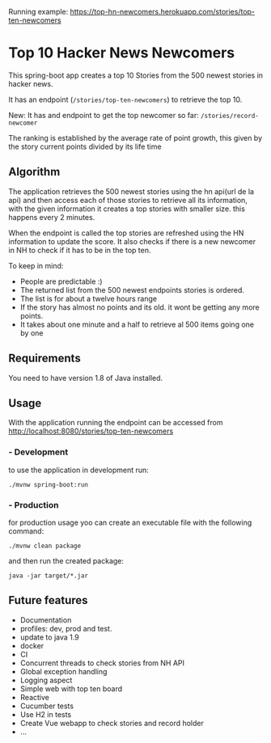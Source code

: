 Running example: https://top-hn-newcomers.herokuapp.com/stories/top-ten-newcomers

# Top 10 Hacker News Newcomers

This spring-boot app creates a top 10 Stories from the 500 newest stories in hacker news.

It has an endpoint (`/stories/top-ten-newcomers`) to retrieve the top 10. 

New: It has and endpoint to get the top newcomer so far: `/stories/record-newcomer`

The ranking is established by the average rate of point growth, this given by the story current points divided by its 
life time

## Algorithm

The application retrieves the 500 newest stories using the hn api(url de la api) and then access each of those stories 
to retrieve all its information, with the given information it creates a top stories with smaller size. this happens 
every 2 minutes.

When the endpoint is called the top stories are refreshed using the HN information to update the score. It also checks 
if there is a new newcomer in NH to check if it has to be in the top ten.

To keep in mind:
- People are predictable :)
- The returned list from the 500 newest endpoints stories is ordered.
- The list is for about a twelve hours range
- If the story has almost no points and its old. it wont be getting any more points.
- It takes about one minute and a half to retrieve al 500 items going one by one


## Requirements

You need to have version 1.8 of Java installed. 

## Usage

With the application running the endpoint can be accessed from 
[http://localhost:8080/stories/top-ten-newcomers](http://localhost:8080/stories/top-ten-newcomers)

### - Development

to use the application  in development run: 

    ./mvnw spring-boot:run

### - Production

for production usage yoo can create an executable file with the following command: 

    ./mvnw clean package

and then run the created package: 

    java -jar target/*.jar

## Future features 

 - Documentation
 - profiles: dev, prod and test.
 - update to java 1.9
 - docker
 - CI
 - Concurrent threads to check stories from NH API
 - Global exception handling
 - Logging aspect
 - Simple web with top ten board
 - Reactive 
 - Cucumber tests
 - Use H2 in tests
 - Create Vue webapp to check stories and record holder
 - ...
